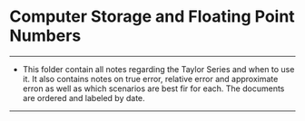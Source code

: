 # Computer Storage and Floating Point Numbers
---
* This folder contain all notes regarding the Taylor Series and when to use it. It also contains notes on true error, relative error and approximate erron as well as which scenarios are best fir for each.  The documents are ordered and labeled by date.
---
